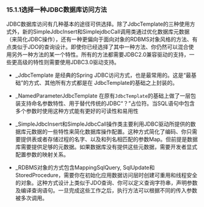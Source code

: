 ### 15.1.1**选择一种JDBC数据库访问方法**

JDBC数据库访问有几种基本的途径可供选择。除了JdbcTemplate的三种使用方式外，新的SimpleJdbcInsert和SimplejdbcCall调用类通过优化数据库元数据（来简化JDBC操作），还有一种更偏向于面向对象的RDBMS对象风格的方法、有点类似于JDO的查询设计。即使你已经选择了其中一种方法、你仍然可以混合使用另外一种方法的某一个特性。所有的方法都需要JDBC2.0兼容驱动的支持，一些更高级的特性则需要使用JDBC3.0驱动支持。

* \_JdbcTemplate 是经典的Spring JDBC访问方式，也是最常用的。这是“最基础”的方式、其他所有方式都是在 JdbcTemplate的基础之上封装的。

* \_NamedParameterJdbcTemplate 在原有`JdbcTemplate`的基础上做了一层包装支持命名参数特性、用于替代传统的JDBC“？”占位符。当SQL语句中包含多个参数时使用这种方式能有更好的可读性和易用性

* \_SimpleJdbcInsert和SimpleJdbcCall操作类主要利用JDBC驱动所提供的数据库元数据的一些特性来简化数据库操作配置。这种方式简化了编码、你只需要提供表或者存储过程的名字、以及和列名相匹配的参数Map。但前提是数据库需要提供足够的元数据。如果数据库没有提供这些元数据，需要开发者显式配置参数的映射关系。

* \_RDBMS对象的方式包含MappingSqlQuery, SqlUpdate和StoredProcedure，需要你在初始化应用数据访问层时创建可重用和线程安全的对象。这种方式设计上类似于JDO查询、你可以定义查询字符串，声明参数及编译查询语句。一旦完成这些工作之后，执行方法可以根据不同的传入参数被多次调用。



